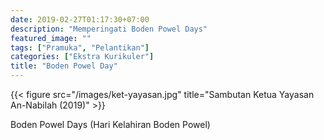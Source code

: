 ```yaml
---
date: 2019-02-27T01:17:30+07:00
description: "Memperingati Boden Powel Days"
featured_image: ""
tags: ["Pramuka", "Pelantikan"]
categories: ["Ekstra Kurikuler"]
title: "Boden Powel Day"
---
```


{{< figure src="/images/ket-yayasan.jpg" title="Sambutan Ketua Yayasan An-Nabilah (2019)" >}}

Boden Powel Days (Hari Kelahiran Boden Powel)
